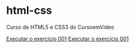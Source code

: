 # html-css
 Curso de HTML5 e CSS3 do CursoemVideo

<a href="https://danielbreder.github.io/html-css/exercicios/ex001/index.html">Executar o exercício 001</a>
<a href="https://danielbreder.github.io/html-css/exercicios/ex001/index.html">Executar o exercício 001</a>

